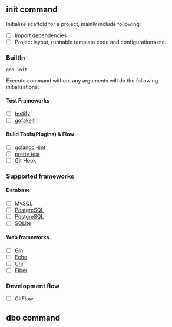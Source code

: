 
## init command
Initialize scaffold for a project, mainly include following:
* [ ] Import dependencies
* [ ] Project layout, runnable template code and configurations etc.

### BuiltIn
```shell
gob init
```
Execute command without any arguments will do the following initializations:

#### Test Frameworks
* [ ] [testify](https://github.com/stretchr/testify)
* [ ] [gofakeit](https://github.com/brianvoe/gofakeit)

#### Build Tools(Plugins) & Flow
* [ ] [golangci-lint](https://github.com/golangci/golangci-lint)
* [ ] [pretty test](https://github.com/gotestyourself/gotestsum)
* [ ] Git Hook

### Supported frameworks
#### Database
* [ ] [MySQL](https://github.com/go-sql-driver/mysql)
* [ ] [PostgreSQL](https://github.com/jackc/pgx)
* [ ] [PostgreSQL](https://github.com/lib/pq)
* [ ] [SQLite](https://github.com/mattn/go-sqlite3)

#### Web frameworks
* [ ] [Gin](https://github.com/gin-gonic/gin)
* [ ] [Echo](https://github.com/labstack/echo)
* [ ] [Chi](https://github.com/go-chi/chi)
* [ ] [Fiber](https://github.com/gofiber/fiber)

### Development flow
* [ ] GitFlow

## dbo command
